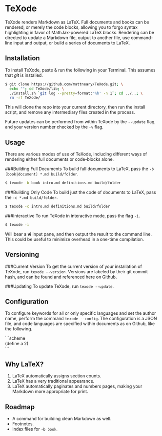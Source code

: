 TeXode
======
TeXode renders Markdown as LaTeX. Full documents and books can be rendered, or merely the code blocks, allowing you to forgo syntax highlighting in favor of MathJax-powered LaTeX blocks. Rendering can be directed to update a Markdown file, output to another file, use command-line input and output, or build a series of documents to LaTeX.

Installation
------------
To install TeXode, paste & run the following in your Terminal. This assumes that *git* is installed.

```sh
$ git clone https://github.com/mattneary/TeXode.git; \
  echo ""; cd TeXode/lib; \
  ./install.sh `git log --pretty=format:'%h' -n 1`; cd ../..; \
  rm -rf TeXode/
```

This will clone the repo into your current directory, then run the install script, and remove any intermediary files created in the process.

Future updates can be performed from within TeXode by the `--update` flag, and your version number checked by the `-v` flag.

Usage
-----
There are various modes of use of TeXode, including different ways of rendering either full documents or code-blocks alone.

###Building Full Documents
To build full documents to LaTeX, pass the `-b [book|document] *.md build/folder`.

```sh
$ texode -b book intro.md definitions.md build/folder
```

###Building Only Code
To build just the code of documents to LaTeX, pass the `-c *.md build/folder`.

```sh
$ texode -c intro.md definitions.md build/folder
```

###Interactive
To run TeXode in interactive mode, pass the flag `-i`.

```sh
$ texode -i
```

Will bear a __vi__ input pane, and then output the result to the command line. This could be useful to minimize overhead in a one-time compilation.

Versioning
----------
###Current Version
To get the current version of your installation of TeXode, run `texode --version`. Versions are labeled by their git commit hash, and can be found and referenced here on Github.

###Updating
To update TeXode, run `texode --update`.

Configuration
-------------
To configure keywords for all or only specific languages and set the author name, perform the command `texode --config`. The configuration is a JSON file, and code languages are specified within documents as on Github, like the following.

<div>```scheme<br>
(define a 2)<br>
```</div>

Why LaTeX?
----------
1. LaTeX automatically assigns section counts.
2. LaTeX has a very traditional appearance.
3. LaTeX automatically paginates and numbers pages, making your Markdown more appropriate for print.

Roadmap
-------
- A command for building clean Markdown as well.
- Footnotes.
- Index files for `-b book`.